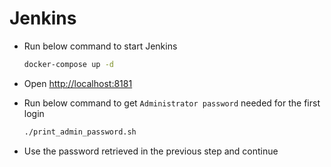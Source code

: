 # Jenkins

* Run below command to start Jenkins

    ```bash
    docker-compose up -d
    ```

* Open [http://localhost:8181](http://localhost:8181)
* Run below command to get `Administrator password` needed for the first login

    ```bash
    ./print_admin_password.sh
    ```

* Use the password retrieved in the previous step and continue